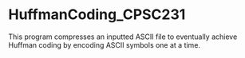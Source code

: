 # HuffmanCoding_CPSC231
This program compresses an inputted ASCII file to eventually achieve Huffman coding by encoding ASCII symbols one at a time.
